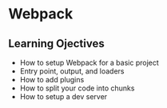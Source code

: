 # Webpack

## Learning Ojectives

- How to setup Webpack for a basic project
- Entry point, output, and loaders
- How to add plugins
- How to split your code into chunks
- How to setup a dev server
